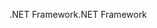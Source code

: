 <span data-ttu-id="e0f5e-101">.NET Framework</span><span class="sxs-lookup"><span data-stu-id="e0f5e-101">.NET Framework</span></span>